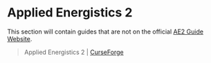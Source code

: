 # Applied Energistics 2

This section will contain guides that are not on the official [AE2 Guide Website](https://guide.appliedenergistics.org/1.20.4/index).

> Applied Energistics 2 | [CurseForge](https://legacy.curseforge.com/minecraft/mc-mods/applied-energistics-2)
